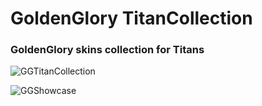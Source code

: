 # GoldenGlory TitanCollection
 ### GoldenGlory skins collection for Titans


![GGTitanCollection](https://user-images.githubusercontent.com/37307454/161331481-14455229-34e3-45c7-aecb-4bc550a8feb5.gif)


![GGShowcase](https://user-images.githubusercontent.com/37307454/161333233-6a09c845-cd6a-4506-a8e8-92bee49a00c2.gif)
